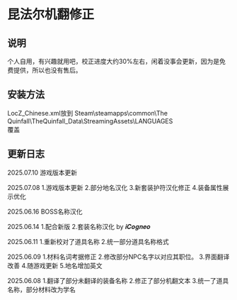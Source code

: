 # 昆法尔机翻修正
## 说明
个人自用，有兴趣就用吧，校正进度大约30%左右，闲着没事会更新，因为是免费提供，所以也没有售后。


## 安装方法
LocZ_Chinese.xml放到
Steam\steamapps\common\The Quinfall\TheQuinfall_Data\StreamingAssets\LANGUAGES\
覆盖

## 更新日志
2025.07.10
游戏版本更新

2025.07.08
1.游戏版本更新
2.部分地名汉化
3.新套装护符汉化修正
4.装备属性展示优化

2025.06.16
BOSS名称汉化

2025.06.14
1.配合新版
2.套装名称汉化 by 𝒊𝑪𝒐𝒈𝒏𝒆𝒐

2025.06.11
1.重新校对了道具名称
2.统一部分道具名称格式

2025.06.09
1.材料名词考据修正
2.修改部分NPC名字以对应其职位。
3.界面翻译改善
4.随游戏更新
5.地名增加英文

2025.06.08
1.翻译了部分未翻译的装备名称
2.修正了部分机翻文本
3.统一了道具名称，部分材料改为学名
